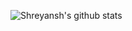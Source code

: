 ![Shreyansh's github stats](https://github-readme-stats.vercel.app/api?username=izshreyansh&show_icons=true&count_private=true)
